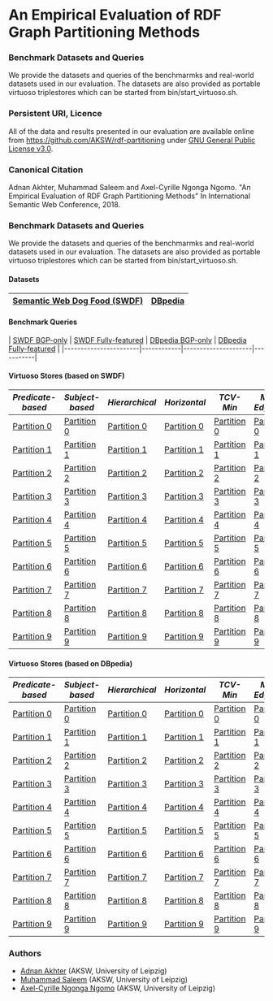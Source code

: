 # An Empirical Evaluation of RDF Graph Partitioning Methods

### Benchmark Datasets and Queries
We provide the datasets and queries of the benchmarmks and real-world datasets used in our evaluation. The datasets are also provided as portable virtuoso triplestores which can be started from bin/start_virtuoso.sh.

### Persistent URI, Licence 
All of the data and results presented in our evaluation are available online from
https://github.com/AKSW/rdf-partitioning under [GNU General Public License v3.0](https://github.com/AKSW/rdf-partitioning/blob/master/LICENSE).

### Canonical Citation
Adnan Akhter, Muhammad Saleem and Axel-Cyrille Ngonga Ngomo. "An Empirical Evaluation of RDF Graph Partitioning Methods" In International Semantic Web Conference, 2018.

### Benchmark Datasets and Queries
We provide the datasets and queries of the benchmarmks and real-world datasets used in our evaluation. The datasets are also provided as portable virtuoso triplestores which can be started from bin/start_virtuoso.sh.


#### Datasets 
| [Semantic Web Dog Food (SWDF)](https://www.google.com) | [DBpedia](https://www.youtube.com) |
|----------------------------|-----------|

#### Benchmark Queries 
| [SWDF BGP-only](https://www.google.com) | [SWDF Fully-featured](https://www.google.com) |
 [DBpedia BGP-only](https://www.google.com) | [DBpedia Fully-featured](https://www.google.com) |
|-----------------------|------------|---------------------|-----------|

#### Virtuoso Stores (based on SWDF)

| *Predicate-based* | *Subject-based* | *Hierarchical* | *Horizontal* | *TCV-Min* | *Min-Edgecut* | *Recursive-bisection* |
| ----------- | ----------- | ----------- | ----------- | ----------- | ----------- | ----------- |
| [Partition 0](https://hobbitdata.informatik.uni-leipzig.de/rdf-partitioning/virtuosoLinuxServers/Predicate-based/SWDF/Partition0/template-virtuoso-7.1-64bit-linux) | [Partition 0](https://hobbitdata.informatik.uni-leipzig.de/rdf-partitioning/virtuosoLinuxServers/Subject-based/SWDF/Partition0/template-virtuoso-7.1-64bit-linux) | [Partition 0](https://hobbitdata.informatik.uni-leipzig.de/rdf-partitioning/virtuosoLinuxServers/Hierarchical/SWDF/Partition0/template-virtuoso-7.1-64bit-linux) | [Partition 0](https://hobbitdata.informatik.uni-leipzig.de/rdf-partitioning/virtuosoLinuxServers/Horizontal/SWDF/Partition0/template-virtuoso-7.1-64bit-linux) | [Partition 0](https://hobbitdata.informatik.uni-leipzig.de/rdf-partitioning/virtuosoLinuxServers/TCV-Min/SWDF/Partition0/template-virtuoso-7.1-64bit-linux) | [Partition 0](https://hobbitdata.informatik.uni-leipzig.de/rdf-partitioning/virtuosoLinuxServers/Min-Edgecut/SWDF/Partition0/template-virtuoso-7.1-64bit-linux) | [Partition 0](https://hobbitdata.informatik.uni-leipzig.de/rdf-partitioning/virtuosoLinuxServers/Recursive-bisection/SWDF/Partition0/template-virtuoso-7.1-64bit-linux) |
| [Partition 1](https://hobbitdata.informatik.uni-leipzig.de/rdf-partitioning/virtuosoLinuxServers/Predicate-based/SWDF/Partition1/template-virtuoso-7.1-64bit-linux) | [Partition 1](https://hobbitdata.informatik.uni-leipzig.de/rdf-partitioning/virtuosoLinuxServers/Subject-based/SWDF/Partition1/template-virtuoso-7.1-64bit-linux) | [Partition 1](https://hobbitdata.informatik.uni-leipzig.de/rdf-partitioning/virtuosoLinuxServers/Hierarchical/SWDF/Partition1/template-virtuoso-7.1-64bit-linux) | [Partition 1](https://hobbitdata.informatik.uni-leipzig.de/rdf-partitioning/virtuosoLinuxServers/Horizontal/SWDF/Partition1/template-virtuoso-7.1-64bit-linux) | [Partition 1](https://hobbitdata.informatik.uni-leipzig.de/rdf-partitioning/virtuosoLinuxServers/TCV-Min/SWDF/Partition1/template-virtuoso-7.1-64bit-linux) | [Partition 1](https://hobbitdata.informatik.uni-leipzig.de/rdf-partitioning/virtuosoLinuxServers/Min-Edgecut/SWDF/Partition1/template-virtuoso-7.1-64bit-linux) | [Partition 1](https://hobbitdata.informatik.uni-leipzig.de/rdf-partitioning/virtuosoLinuxServers/Recursive-bisection/SWDF/Partition1/template-virtuoso-7.1-64bit-linux) |
| [Partition 2](https://hobbitdata.informatik.uni-leipzig.de/rdf-partitioning/virtuosoLinuxServers/Predicate-based/SWDF/Partition2/template-virtuoso-7.1-64bit-linux) | [Partition 2](https://hobbitdata.informatik.uni-leipzig.de/rdf-partitioning/virtuosoLinuxServers/Subject-based/SWDF/Partition2/template-virtuoso-7.1-64bit-linux) | [Partition 2](https://hobbitdata.informatik.uni-leipzig.de/rdf-partitioning/virtuosoLinuxServers/Hierarchical/SWDF/Partition2/template-virtuoso-7.1-64bit-linux) | [Partition 2](https://hobbitdata.informatik.uni-leipzig.de/rdf-partitioning/virtuosoLinuxServers/Horizontal/SWDF/Partition2/template-virtuoso-7.1-64bit-linux) | [Partition 2](https://hobbitdata.informatik.uni-leipzig.de/rdf-partitioning/virtuosoLinuxServers/TCV-Min/SWDF/Partition2/template-virtuoso-7.1-64bit-linux) | [Partition 2](https://hobbitdata.informatik.uni-leipzig.de/rdf-partitioning/virtuosoLinuxServers/Min-Edgecut/SWDF/Partition2/template-virtuoso-7.1-64bit-linux) | [Partition 2](https://hobbitdata.informatik.uni-leipzig.de/rdf-partitioning/virtuosoLinuxServers/Recursive-bisection/SWDF/Partition2/template-virtuoso-7.1-64bit-linux) |
| [Partition 3](https://hobbitdata.informatik.uni-leipzig.de/rdf-partitioning/virtuosoLinuxServers/Predicate-based/SWDF/Partition3/template-virtuoso-7.1-64bit-linux) | [Partition 3](https://hobbitdata.informatik.uni-leipzig.de/rdf-partitioning/virtuosoLinuxServers/Subject-based/SWDF/Partition3/template-virtuoso-7.1-64bit-linux) | [Partition 3](https://hobbitdata.informatik.uni-leipzig.de/rdf-partitioning/virtuosoLinuxServers/Hierarchical/SWDF/Partition3/template-virtuoso-7.1-64bit-linux) | [Partition 3](https://hobbitdata.informatik.uni-leipzig.de/rdf-partitioning/virtuosoLinuxServers/Horizontal/SWDF/Partition3/template-virtuoso-7.1-64bit-linux) | [Partition 3](https://hobbitdata.informatik.uni-leipzig.de/rdf-partitioning/virtuosoLinuxServers/TCV-Min/SWDF/Partition3/template-virtuoso-7.1-64bit-linux) | [Partition 3](https://hobbitdata.informatik.uni-leipzig.de/rdf-partitioning/virtuosoLinuxServers/Min-Edgecut/SWDF/Partition3/template-virtuoso-7.1-64bit-linux) | [Partition 3](https://hobbitdata.informatik.uni-leipzig.de/rdf-partitioning/virtuosoLinuxServers/Recursive-bisection/SWDF/Partition3/template-virtuoso-7.1-64bit-linux) |
| [Partition 4](https://hobbitdata.informatik.uni-leipzig.de/rdf-partitioning/virtuosoLinuxServers/Predicate-based/SWDF/Partition4/template-virtuoso-7.1-64bit-linux) | [Partition 4](https://hobbitdata.informatik.uni-leipzig.de/rdf-partitioning/virtuosoLinuxServers/Subject-based/SWDF/Partition4/template-virtuoso-7.1-64bit-linux) | [Partition 4](https://hobbitdata.informatik.uni-leipzig.de/rdf-partitioning/virtuosoLinuxServers/Hierarchical/SWDF/Partition4/template-virtuoso-7.1-64bit-linux) | [Partition 4](https://hobbitdata.informatik.uni-leipzig.de/rdf-partitioning/virtuosoLinuxServers/Horizontal/SWDF/Partition4/template-virtuoso-7.1-64bit-linux) | [Partition 4](https://hobbitdata.informatik.uni-leipzig.de/rdf-partitioning/virtuosoLinuxServers/TCV-Min/SWDF/Partition4/template-virtuoso-7.1-64bit-linux) | [Partition 4](https://hobbitdata.informatik.uni-leipzig.de/rdf-partitioning/virtuosoLinuxServers/Min-Edgecut/SWDF/Partition4/template-virtuoso-7.1-64bit-linux) | [Partition 4](https://hobbitdata.informatik.uni-leipzig.de/rdf-partitioning/virtuosoLinuxServers/Recursive-bisection/SWDF/Partition4/template-virtuoso-7.1-64bit-linux) |
| [Partition 5](https://hobbitdata.informatik.uni-leipzig.de/rdf-partitioning/virtuosoLinuxServers/Predicate-based/SWDF/Partition5/template-virtuoso-7.1-64bit-linux) | [Partition 5](https://hobbitdata.informatik.uni-leipzig.de/rdf-partitioning/virtuosoLinuxServers/Subject-based/SWDF/Partition5/template-virtuoso-7.1-64bit-linux) | [Partition 5](https://hobbitdata.informatik.uni-leipzig.de/rdf-partitioning/virtuosoLinuxServers/Hierarchical/SWDF/Partition5/template-virtuoso-7.1-64bit-linux) | [Partition 5](https://hobbitdata.informatik.uni-leipzig.de/rdf-partitioning/virtuosoLinuxServers/Horizontal/SWDF/Partition5/template-virtuoso-7.1-64bit-linux) | [Partition 5](https://hobbitdata.informatik.uni-leipzig.de/rdf-partitioning/virtuosoLinuxServers/TCV-Min/SWDF/Partition5/template-virtuoso-7.1-64bit-linux) | [Partition 5](https://hobbitdata.informatik.uni-leipzig.de/rdf-partitioning/virtuosoLinuxServers/Min-Edgecut/SWDF/Partition5/template-virtuoso-7.1-64bit-linux) | [Partition 5](https://hobbitdata.informatik.uni-leipzig.de/rdf-partitioning/virtuosoLinuxServers/Recursive-bisection/SWDF/Partition5/template-virtuoso-7.1-64bit-linux) |
| [Partition 6](https://hobbitdata.informatik.uni-leipzig.de/rdf-partitioning/virtuosoLinuxServers/Predicate-based/SWDF/Partition6/template-virtuoso-7.1-64bit-linux) | [Partition 6](https://hobbitdata.informatik.uni-leipzig.de/rdf-partitioning/virtuosoLinuxServers/Subject-based/SWDF/Partition6/template-virtuoso-7.1-64bit-linux) | [Partition 6](https://hobbitdata.informatik.uni-leipzig.de/rdf-partitioning/virtuosoLinuxServers/Hierarchical/SWDF/Partition6/template-virtuoso-7.1-64bit-linux) | [Partition 6](https://hobbitdata.informatik.uni-leipzig.de/rdf-partitioning/virtuosoLinuxServers/Horizontal/SWDF/Partition6/template-virtuoso-7.1-64bit-linux) | [Partition 6](https://hobbitdata.informatik.uni-leipzig.de/rdf-partitioning/virtuosoLinuxServers/TCV-Min/SWDF/Partition6/template-virtuoso-7.1-64bit-linux) | [Partition 6](https://hobbitdata.informatik.uni-leipzig.de/rdf-partitioning/virtuosoLinuxServers/Min-Edgecut/SWDF/Partition6/template-virtuoso-7.1-64bit-linux) | [Partition 6](https://hobbitdata.informatik.uni-leipzig.de/rdf-partitioning/virtuosoLinuxServers/Recursive-bisection/SWDF/Partition6/template-virtuoso-7.1-64bit-linux) |
| [Partition 7](https://hobbitdata.informatik.uni-leipzig.de/rdf-partitioning/virtuosoLinuxServers/Predicate-based/SWDF/Partition7/template-virtuoso-7.1-64bit-linux) | [Partition 7](https://hobbitdata.informatik.uni-leipzig.de/rdf-partitioning/virtuosoLinuxServers/Subject-based/SWDF/Partition7/template-virtuoso-7.1-64bit-linux) | [Partition 7](https://hobbitdata.informatik.uni-leipzig.de/rdf-partitioning/virtuosoLinuxServers/Hierarchical/SWDF/Partition7/template-virtuoso-7.1-64bit-linux) | [Partition 7](https://hobbitdata.informatik.uni-leipzig.de/rdf-partitioning/virtuosoLinuxServers/Horizontal/SWDF/Partition7/template-virtuoso-7.1-64bit-linux) | [Partition 7](https://hobbitdata.informatik.uni-leipzig.de/rdf-partitioning/virtuosoLinuxServers/TCV-Min/SWDF/Partition7/template-virtuoso-7.1-64bit-linux) | [Partition 7](https://hobbitdata.informatik.uni-leipzig.de/rdf-partitioning/virtuosoLinuxServers/Min-Edgecut/SWDF/Partition7/template-virtuoso-7.1-64bit-linux) | [Partition 7](https://hobbitdata.informatik.uni-leipzig.de/rdf-partitioning/virtuosoLinuxServers/Recursive-bisection/SWDF/Partition7/template-virtuoso-7.1-64bit-linux) |
| [Partition 8](https://hobbitdata.informatik.uni-leipzig.de/rdf-partitioning/virtuosoLinuxServers/Predicate-based/SWDF/Partition8/template-virtuoso-7.1-64bit-linux) | [Partition 8](https://hobbitdata.informatik.uni-leipzig.de/rdf-partitioning/virtuosoLinuxServers/Subject-based/SWDF/Partition8/template-virtuoso-7.1-64bit-linux) | [Partition 8](https://hobbitdata.informatik.uni-leipzig.de/rdf-partitioning/virtuosoLinuxServers/Hierarchical/SWDF/Partition8/template-virtuoso-7.1-64bit-linux) | [Partition 8](https://hobbitdata.informatik.uni-leipzig.de/rdf-partitioning/virtuosoLinuxServers/Horizontal/SWDF/Partition8/template-virtuoso-7.1-64bit-linux) | [Partition 8](https://hobbitdata.informatik.uni-leipzig.de/rdf-partitioning/virtuosoLinuxServers/TCV-Min/SWDF/Partition8/template-virtuoso-7.1-64bit-linux) | [Partition 8](https://hobbitdata.informatik.uni-leipzig.de/rdf-partitioning/virtuosoLinuxServers/Min-Edgecut/SWDF/Partition8/template-virtuoso-7.1-64bit-linux) | [Partition 8](https://hobbitdata.informatik.uni-leipzig.de/rdf-partitioning/virtuosoLinuxServers/Recursive-bisection/SWDF/Partition8/template-virtuoso-7.1-64bit-linux) |
| [Partition 9](https://hobbitdata.informatik.uni-leipzig.de/rdf-partitioning/virtuosoLinuxServers/Predicate-based/SWDF/Partition9/template-virtuoso-7.1-64bit-linux) | [Partition 9](https://hobbitdata.informatik.uni-leipzig.de/rdf-partitioning/virtuosoLinuxServers/Subject-based/SWDF/Partition9/template-virtuoso-7.1-64bit-linux) | [Partition 9](https://hobbitdata.informatik.uni-leipzig.de/rdf-partitioning/virtuosoLinuxServers/Hierarchical/SWDF/Partition9/template-virtuoso-7.1-64bit-linux) | [Partition 9](https://hobbitdata.informatik.uni-leipzig.de/rdf-partitioning/virtuosoLinuxServers/Horizontal/SWDF/Partition9/template-virtuoso-7.1-64bit-linux) | [Partition 9](https://hobbitdata.informatik.uni-leipzig.de/rdf-partitioning/virtuosoLinuxServers/TCV-Min/SWDF/Partition9/template-virtuoso-7.1-64bit-linux) | [Partition 9](https://hobbitdata.informatik.uni-leipzig.de/rdf-partitioning/virtuosoLinuxServers/Min-Edgecut/SWDF/Partition9/template-virtuoso-7.1-64bit-linux) | [Partition 9](https://hobbitdata.informatik.uni-leipzig.de/rdf-partitioning/virtuosoLinuxServers/Recursive-bisection/SWDF/Partition9/template-virtuoso-7.1-64bit-linux) |

#### Virtuoso Stores (based on DBpedia)

| *Predicate-based* | *Subject-based* | *Hierarchical* | *Horizontal* | *TCV-Min* | *Min-Edgecut* | *Recursive-bisection* |
| ----------- | ----------- | ----------- | ----------- | ----------- | ----------- | ----------- |
| [Partition 0](https://hobbitdata.informatik.uni-leipzig.de/rdf-partitioning/virtuosoLinuxServers/Predicate-based/DBpedia/Partition0/template-virtuoso-7.1-64bit-linux) | [Partition 0](https://hobbitdata.informatik.uni-leipzig.de/rdf-partitioning/virtuosoLinuxServers/Subject-based/DBpedia/Partition0/template-virtuoso-7.1-64bit-linux) | [Partition 0](https://hobbitdata.informatik.uni-leipzig.de/rdf-partitioning/virtuosoLinuxServers/Hierarchical/DBpedia/Partition0/template-virtuoso-7.1-64bit-linux) | [Partition 0](https://hobbitdata.informatik.uni-leipzig.de/rdf-partitioning/virtuosoLinuxServers/Horizontal/DBpedia/Partition0/template-virtuoso-7.1-64bit-linux) | [Partition 0](https://hobbitdata.informatik.uni-leipzig.de/rdf-partitioning/virtuosoLinuxServers/TCV-Min/DBpedia/Partition0/template-virtuoso-7.1-64bit-linux) | [Partition 0](https://hobbitdata.informatik.uni-leipzig.de/rdf-partitioning/virtuosoLinuxServers/Min-Edgecut/DBpedia/Partition0/template-virtuoso-7.1-64bit-linux) | [Partition 0](https://hobbitdata.informatik.uni-leipzig.de/rdf-partitioning/virtuosoLinuxServers/Recursive-bisection/DBpedia/Partition0/template-virtuoso-7.1-64bit-linux) |
| [Partition 1](https://hobbitdata.informatik.uni-leipzig.de/rdf-partitioning/virtuosoLinuxServers/Predicate-based/DBpedia/Partition1/template-virtuoso-7.1-64bit-linux) | [Partition 1](https://hobbitdata.informatik.uni-leipzig.de/rdf-partitioning/virtuosoLinuxServers/Subject-based/DBpedia/Partition1/template-virtuoso-7.1-64bit-linux) | [Partition 1](https://hobbitdata.informatik.uni-leipzig.de/rdf-partitioning/virtuosoLinuxServers/Hierarchical/DBpedia/Partition1/template-virtuoso-7.1-64bit-linux) | [Partition 1](https://hobbitdata.informatik.uni-leipzig.de/rdf-partitioning/virtuosoLinuxServers/Horizontal/DBpedia/Partition1/template-virtuoso-7.1-64bit-linux) | [Partition 1](https://hobbitdata.informatik.uni-leipzig.de/rdf-partitioning/virtuosoLinuxServers/TCV-Min/DBpedia/Partition1/template-virtuoso-7.1-64bit-linux) | [Partition 1](https://hobbitdata.informatik.uni-leipzig.de/rdf-partitioning/virtuosoLinuxServers/Min-Edgecut/DBpedia/Partition1/template-virtuoso-7.1-64bit-linux) | [Partition 1](https://hobbitdata.informatik.uni-leipzig.de/rdf-partitioning/virtuosoLinuxServers/Recursive-bisection/DBpedia/Partition1/template-virtuoso-7.1-64bit-linux) |
| [Partition 2](https://hobbitdata.informatik.uni-leipzig.de/rdf-partitioning/virtuosoLinuxServers/Predicate-based/DBpedia/Partition2/template-virtuoso-7.1-64bit-linux) | [Partition 2](https://hobbitdata.informatik.uni-leipzig.de/rdf-partitioning/virtuosoLinuxServers/Subject-based/DBpedia/Partition2/template-virtuoso-7.1-64bit-linux) | [Partition 2](https://hobbitdata.informatik.uni-leipzig.de/rdf-partitioning/virtuosoLinuxServers/Hierarchical/DBpedia/Partition2/template-virtuoso-7.1-64bit-linux) | [Partition 2](https://hobbitdata.informatik.uni-leipzig.de/rdf-partitioning/virtuosoLinuxServers/Horizontal/DBpedia/Partition2/template-virtuoso-7.1-64bit-linux) | [Partition 2](https://hobbitdata.informatik.uni-leipzig.de/rdf-partitioning/virtuosoLinuxServers/TCV-Min/DBpedia/Partition2/template-virtuoso-7.1-64bit-linux) | [Partition 2](https://hobbitdata.informatik.uni-leipzig.de/rdf-partitioning/virtuosoLinuxServers/Min-Edgecut/DBpedia/Partition2/template-virtuoso-7.1-64bit-linux) | [Partition 2](https://hobbitdata.informatik.uni-leipzig.de/rdf-partitioning/virtuosoLinuxServers/Recursive-bisection/DBpedia/Partition2/template-virtuoso-7.1-64bit-linux) |
| [Partition 3](https://hobbitdata.informatik.uni-leipzig.de/rdf-partitioning/virtuosoLinuxServers/Predicate-based/DBpedia/Partition3/template-virtuoso-7.1-64bit-linux) | [Partition 3](https://hobbitdata.informatik.uni-leipzig.de/rdf-partitioning/virtuosoLinuxServers/Subject-based/DBpedia/Partition3/template-virtuoso-7.1-64bit-linux) | [Partition 3](https://hobbitdata.informatik.uni-leipzig.de/rdf-partitioning/virtuosoLinuxServers/Hierarchical/DBpedia/Partition3/template-virtuoso-7.1-64bit-linux) | [Partition 3](https://hobbitdata.informatik.uni-leipzig.de/rdf-partitioning/virtuosoLinuxServers/Horizontal/DBpedia/Partition3/template-virtuoso-7.1-64bit-linux) | [Partition 3](https://hobbitdata.informatik.uni-leipzig.de/rdf-partitioning/virtuosoLinuxServers/TCV-Min/DBpedia/Partition3/template-virtuoso-7.1-64bit-linux) | [Partition 3](https://hobbitdata.informatik.uni-leipzig.de/rdf-partitioning/virtuosoLinuxServers/Min-Edgecut/DBpedia/Partition3/template-virtuoso-7.1-64bit-linux) | [Partition 3](https://hobbitdata.informatik.uni-leipzig.de/rdf-partitioning/virtuosoLinuxServers/Recursive-bisection/DBpedia/Partition3/template-virtuoso-7.1-64bit-linux) |
| [Partition 4](https://hobbitdata.informatik.uni-leipzig.de/rdf-partitioning/virtuosoLinuxServers/Predicate-based/DBpedia/Partition4/template-virtuoso-7.1-64bit-linux) | [Partition 4](https://hobbitdata.informatik.uni-leipzig.de/rdf-partitioning/virtuosoLinuxServers/Subject-based/DBpedia/Partition4/template-virtuoso-7.1-64bit-linux) | [Partition 4](https://hobbitdata.informatik.uni-leipzig.de/rdf-partitioning/virtuosoLinuxServers/Hierarchical/DBpedia/Partition4/template-virtuoso-7.1-64bit-linux) | [Partition 4](https://hobbitdata.informatik.uni-leipzig.de/rdf-partitioning/virtuosoLinuxServers/Horizontal/DBpedia/Partition4/template-virtuoso-7.1-64bit-linux) | [Partition 4](https://hobbitdata.informatik.uni-leipzig.de/rdf-partitioning/virtuosoLinuxServers/TCV-Min/DBpedia/Partition4/template-virtuoso-7.1-64bit-linux) | [Partition 4](https://hobbitdata.informatik.uni-leipzig.de/rdf-partitioning/virtuosoLinuxServers/Min-Edgecut/DBpedia/Partition4/template-virtuoso-7.1-64bit-linux) | [Partition 4](https://hobbitdata.informatik.uni-leipzig.de/rdf-partitioning/virtuosoLinuxServers/Recursive-bisection/DBpedia/Partition4/template-virtuoso-7.1-64bit-linux) |
| [Partition 5](https://hobbitdata.informatik.uni-leipzig.de/rdf-partitioning/virtuosoLinuxServers/Predicate-based/DBpedia/Partition5/template-virtuoso-7.1-64bit-linux) | [Partition 5](https://hobbitdata.informatik.uni-leipzig.de/rdf-partitioning/virtuosoLinuxServers/Subject-based/DBpedia/Partition5/template-virtuoso-7.1-64bit-linux) | [Partition 5](https://hobbitdata.informatik.uni-leipzig.de/rdf-partitioning/virtuosoLinuxServers/Hierarchical/DBpedia/Partition5/template-virtuoso-7.1-64bit-linux) | [Partition 5](https://hobbitdata.informatik.uni-leipzig.de/rdf-partitioning/virtuosoLinuxServers/Horizontal/DBpedia/Partition5/template-virtuoso-7.1-64bit-linux) | [Partition 5](https://hobbitdata.informatik.uni-leipzig.de/rdf-partitioning/virtuosoLinuxServers/TCV-Min/DBpedia/Partition5/template-virtuoso-7.1-64bit-linux) | [Partition 5](https://hobbitdata.informatik.uni-leipzig.de/rdf-partitioning/virtuosoLinuxServers/Min-Edgecut/DBpedia/Partition5/template-virtuoso-7.1-64bit-linux) | [Partition 5](https://hobbitdata.informatik.uni-leipzig.de/rdf-partitioning/virtuosoLinuxServers/Recursive-bisection/DBpedia/Partition5/template-virtuoso-7.1-64bit-linux) |
| [Partition 6](https://hobbitdata.informatik.uni-leipzig.de/rdf-partitioning/virtuosoLinuxServers/Predicate-based/DBpedia/Partition6/template-virtuoso-7.1-64bit-linux) | [Partition 6](https://hobbitdata.informatik.uni-leipzig.de/rdf-partitioning/virtuosoLinuxServers/Subject-based/DBpedia/Partition6/template-virtuoso-7.1-64bit-linux) | [Partition 6](https://hobbitdata.informatik.uni-leipzig.de/rdf-partitioning/virtuosoLinuxServers/Hierarchical/DBpedia/Partition6/template-virtuoso-7.1-64bit-linux) | [Partition 6](https://hobbitdata.informatik.uni-leipzig.de/rdf-partitioning/virtuosoLinuxServers/Horizontal/DBpedia/Partition6/template-virtuoso-7.1-64bit-linux) | [Partition 6](https://hobbitdata.informatik.uni-leipzig.de/rdf-partitioning/virtuosoLinuxServers/TCV-Min/DBpedia/Partition6/template-virtuoso-7.1-64bit-linux) | [Partition 6](https://hobbitdata.informatik.uni-leipzig.de/rdf-partitioning/virtuosoLinuxServers/Min-Edgecut/DBpedia/Partition6/template-virtuoso-7.1-64bit-linux) | [Partition 6](https://hobbitdata.informatik.uni-leipzig.de/rdf-partitioning/virtuosoLinuxServers/Recursive-bisection/DBpedia/Partition6/template-virtuoso-7.1-64bit-linux) |
| [Partition 7](https://hobbitdata.informatik.uni-leipzig.de/rdf-partitioning/virtuosoLinuxServers/Predicate-based/DBpedia/Partition7/template-virtuoso-7.1-64bit-linux) | [Partition 7](https://hobbitdata.informatik.uni-leipzig.de/rdf-partitioning/virtuosoLinuxServers/Subject-based/DBpedia/Partition7/template-virtuoso-7.1-64bit-linux) | [Partition 7](https://hobbitdata.informatik.uni-leipzig.de/rdf-partitioning/virtuosoLinuxServers/Hierarchical/DBpedia/Partition7/template-virtuoso-7.1-64bit-linux) | [Partition 7](https://hobbitdata.informatik.uni-leipzig.de/rdf-partitioning/virtuosoLinuxServers/Horizontal/DBpedia/Partition7/template-virtuoso-7.1-64bit-linux) | [Partition 7](https://hobbitdata.informatik.uni-leipzig.de/rdf-partitioning/virtuosoLinuxServers/TCV-Min/DBpedia/Partition7/template-virtuoso-7.1-64bit-linux) | [Partition 7](https://hobbitdata.informatik.uni-leipzig.de/rdf-partitioning/virtuosoLinuxServers/Min-Edgecut/DBpedia/Partition7/template-virtuoso-7.1-64bit-linux) | [Partition 7](https://hobbitdata.informatik.uni-leipzig.de/rdf-partitioning/virtuosoLinuxServers/Recursive-bisection/DBpedia/Partition7/template-virtuoso-7.1-64bit-linux) |
| [Partition 8](https://hobbitdata.informatik.uni-leipzig.de/rdf-partitioning/virtuosoLinuxServers/Predicate-based/DBpedia/Partition8/template-virtuoso-7.1-64bit-linux) | [Partition 8](https://hobbitdata.informatik.uni-leipzig.de/rdf-partitioning/virtuosoLinuxServers/Subject-based/DBpedia/Partition8/template-virtuoso-7.1-64bit-linux) | [Partition 8](https://hobbitdata.informatik.uni-leipzig.de/rdf-partitioning/virtuosoLinuxServers/Hierarchical/DBpedia/Partition8/template-virtuoso-7.1-64bit-linux) | [Partition 8](https://hobbitdata.informatik.uni-leipzig.de/rdf-partitioning/virtuosoLinuxServers/Horizontal/DBpedia/Partition8/template-virtuoso-7.1-64bit-linux) | [Partition 8](https://hobbitdata.informatik.uni-leipzig.de/rdf-partitioning/virtuosoLinuxServers/TCV-Min/DBpedia/Partition8/template-virtuoso-7.1-64bit-linux) | [Partition 8](https://hobbitdata.informatik.uni-leipzig.de/rdf-partitioning/virtuosoLinuxServers/Min-Edgecut/DBpedia/Partition8/template-virtuoso-7.1-64bit-linux) | [Partition 8](https://hobbitdata.informatik.uni-leipzig.de/rdf-partitioning/virtuosoLinuxServers/Recursive-bisection/DBpedia/Partition8/template-virtuoso-7.1-64bit-linux) |
| [Partition 9](https://hobbitdata.informatik.uni-leipzig.de/rdf-partitioning/virtuosoLinuxServers/Predicate-based/DBpedia/Partition9/template-virtuoso-7.1-64bit-linux) | [Partition 9](https://hobbitdata.informatik.uni-leipzig.de/rdf-partitioning/virtuosoLinuxServers/Subject-based/DBpedia/Partition9/template-virtuoso-7.1-64bit-linux) | [Partition 9](https://hobbitdata.informatik.uni-leipzig.de/rdf-partitioning/virtuosoLinuxServers/Hierarchical/DBpedia/Partition9/template-virtuoso-7.1-64bit-linux) | [Partition 9](https://hobbitdata.informatik.uni-leipzig.de/rdf-partitioning/virtuosoLinuxServers/Horizontal/DBpedia/Partition9/template-virtuoso-7.1-64bit-linux) | [Partition 9](https://hobbitdata.informatik.uni-leipzig.de/rdf-partitioning/virtuosoLinuxServers/TCV-Min/DBpedia/Partition9/template-virtuoso-7.1-64bit-linux) | [Partition 9](https://hobbitdata.informatik.uni-leipzig.de/rdf-partitioning/virtuosoLinuxServers/Min-Edgecut/DBpedia/Partition9/template-virtuoso-7.1-64bit-linux) | [Partition 9](https://hobbitdata.informatik.uni-leipzig.de/rdf-partitioning/virtuosoLinuxServers/Recursive-bisection/DBpedia/Partition9/template-virtuoso-7.1-64bit-linux) |




### Authors 
* [Adnan Akhter](http://dice.cs.uni-paderborn.de/team/profiles/akhter/) (AKSW, University of Leipzig)
* [Muhammad Saleem](https://sites.google.com/site/saleemsweb/) (AKSW, University of Leipzig)
* [Axel-Cyrille Ngonga Ngomo](http://aksw.org/AxelNgonga.html) (AKSW, University of Leipzig)


